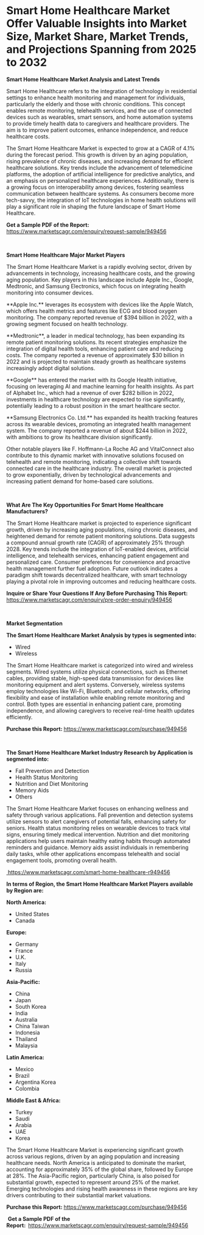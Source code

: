 <p><h1>Smart Home Healthcare Market Offer Valuable Insights into Market Size, Market Share, Market Trends, and Projections Spanning from 2025 to 2032</h1></p><p><strong>Smart Home Healthcare Market Analysis and Latest Trends</strong></p>
<p><p>Smart Home Healthcare refers to the integration of technology in residential settings to enhance health monitoring and management for individuals, particularly the elderly and those with chronic conditions. This concept enables remote monitoring, telehealth services, and the use of connected devices such as wearables, smart sensors, and home automation systems to provide timely health data to caregivers and healthcare providers. The aim is to improve patient outcomes, enhance independence, and reduce healthcare costs.</p><p>The Smart Home Healthcare Market is expected to grow at a CAGR of 4.1% during the forecast period. This growth is driven by an aging population, rising prevalence of chronic diseases, and increasing demand for efficient healthcare solutions. Key trends include the advancement of telemedicine platforms, the adoption of artificial intelligence for predictive analytics, and an emphasis on personalized healthcare experiences. Additionally, there is a growing focus on interoperability among devices, fostering seamless communication between healthcare systems. As consumers become more tech-savvy, the integration of IoT technologies in home health solutions will play a significant role in shaping the future landscape of Smart Home Healthcare.</p></p>
<p><strong>Get a Sample PDF of the Report:&nbsp;</strong> <a href="https://www.marketscagr.com/enquiry/request-sample/949456?utm_campaign=2095&utm_medium=2&utm_source=Github&utm_content=ia&utm_term=17042025&utm_id=smart-home-healthcare">https://www.marketscagr.com/enquiry/request-sample/949456</a></p>
<p>&nbsp;</p>
<p><strong>Smart Home Healthcare Major Market Players</strong></p>
<p><p>The Smart Home Healthcare Market is a rapidly evolving sector, driven by advancements in technology, increasing healthcare costs, and the growing aging population. Key players in this landscape include Apple Inc., Google, Medtronic, and Samsung Electronics, which focus on integrating health monitoring into consumer devices.</p><p>**Apple Inc.** leverages its ecosystem with devices like the Apple Watch, which offers health metrics and features like ECG and blood oxygen monitoring. The company reported revenue of $394 billion in 2022, with a growing segment focused on health technology.</p><p>**Medtronic**, a leader in medical technology, has been expanding its remote patient monitoring solutions. Its recent strategies emphasize the integration of digital health tools, enhancing patient care and reducing costs. The company reported a revenue of approximately $30 billion in 2022 and is projected to maintain steady growth as healthcare systems increasingly adopt digital solutions.</p><p>**Google** has entered the market with its Google Health initiative, focusing on leveraging AI and machine learning for health insights. As part of Alphabet Inc., which had a revenue of over $282 billion in 2022, investments in healthcare technology are expected to rise significantly, potentially leading to a robust position in the smart healthcare sector.</p><p>**Samsung Electronics Co. Ltd.** has expanded its health tracking features across its wearable devices, promoting an integrated health management system. The company reported a revenue of about $244 billion in 2022, with ambitions to grow its healthcare division significantly.</p><p>Other notable players like F. Hoffmann-La Roche AG and VitalConnect also contribute to this dynamic market with innovative solutions focused on telehealth and remote monitoring, indicating a collective shift towards connected care in the healthcare industry. The overall market is projected to grow exponentially, driven by technological advancements and increasing patient demand for home-based care solutions.</p></p>
<p>&nbsp;</p>
<p><strong>What Are The Key Opportunities For Smart Home Healthcare Manufacturers?</strong></p>
<p><p>The Smart Home Healthcare market is projected to experience significant growth, driven by increasing aging populations, rising chronic diseases, and heightened demand for remote patient monitoring solutions. Data suggests a compound annual growth rate (CAGR) of approximately 25% through 2028. Key trends include the integration of IoT-enabled devices, artificial intelligence, and telehealth services, enhancing patient engagement and personalized care. Consumer preferences for convenience and proactive health management further fuel adoption. Future outlook indicates a paradigm shift towards decentralized healthcare, with smart technology playing a pivotal role in improving outcomes and reducing healthcare costs.</p></p>
<p><strong>Inquire or Share Your Questions If Any Before Purchasing This Report:</strong> <a href="https://www.marketscagr.com/enquiry/pre-order-enquiry/949456?utm_campaign=2095&utm_medium=2&utm_source=Github&utm_content=ia&utm_term=17042025&utm_id=smart-home-healthcare">https://www.marketscagr.com/enquiry/pre-order-enquiry/949456</a></p>
<p>&nbsp;</p>
<p><strong>Market Segmentation</strong></p>
<p><strong>The Smart Home Healthcare Market Analysis by types is segmented into:</strong></p>
<p><ul><li>Wired</li><li>Wireless</li></ul></p>
<p><p>The Smart Home Healthcare market is categorized into wired and wireless segments. Wired systems utilize physical connections, such as Ethernet cables, providing stable, high-speed data transmission for devices like monitoring equipment and alert systems. Conversely, wireless systems employ technologies like Wi-Fi, Bluetooth, and cellular networks, offering flexibility and ease of installation while enabling remote monitoring and control. Both types are essential in enhancing patient care, promoting independence, and allowing caregivers to receive real-time health updates efficiently.</p></p>
<p><strong>Purchase this Report:&nbsp;</strong><a href="https://www.marketscagr.com/purchase/949456?utm_campaign=2095&utm_medium=2&utm_source=Github&utm_content=ia&utm_term=17042025&utm_id=smart-home-healthcare">https://www.marketscagr.com/purchase/949456</a></p>
<p>&nbsp;</p>
<p><strong>The Smart Home Healthcare Market Industry Research by Application is segmented into:</strong></p>
<p><ul><li>Fall Prevention and Detection</li><li>Health Status Monitoring</li><li>Nutrition and Diet Monitoring</li><li>Memory Aids</li><li>Others</li></ul></p>
<p><p>The Smart Home Healthcare Market focuses on enhancing wellness and safety through various applications. Fall prevention and detection systems utilize sensors to alert caregivers of potential falls, enhancing safety for seniors. Health status monitoring relies on wearable devices to track vital signs, ensuring timely medical intervention. Nutrition and diet monitoring applications help users maintain healthy eating habits through automated reminders and guidance. Memory aids assist individuals in remembering daily tasks, while other applications encompass telehealth and social engagement tools, promoting overall health.</p></p>
<p><a href="https://www.marketscagr.com/smart-home-healthcare-r949456?utm_campaign=2095&utm_medium=2&utm_source=Github&utm_content=ia&utm_term=17042025&utm_id=smart-home-healthcare">&nbsp;https://www.marketscagr.com/smart-home-healthcare-r949456</a></p>
<p><strong>In terms of Region, the Smart Home Healthcare Market Players available by Region are:</strong></p>
<p>
    <p> <strong> North America: </strong>
        <ul>
            <li>United States</li>
            <li>Canada</li>
        </ul>
        </p> 
    <p> <strong> Europe: </strong>
        <ul>
            <li>Germany</li>
            <li>France</li>
            <li>U.K.</li>
            <li>Italy</li>
            <li>Russia</li>
        </ul>
        </p> 
    <p> <strong> Asia-Pacific: </strong>
        <ul>
            <li>China</li>
            <li>Japan</li>
            <li>South Korea</li>
            <li>India</li>
            <li>Australia</li>
            <li>China Taiwan</li>
            <li>Indonesia</li>
            <li>Thailand</li>
            <li>Malaysia</li>
        </ul>
        </p> 
    <p> <strong> Latin America: </strong>
        <ul>
            <li>Mexico</li>
            <li>Brazil</li>
            <li>Argentina Korea</li>
            <li>Colombia</li>
        </ul>
        </p> 
    <p> <strong> Middle East & Africa: </strong>
        <ul>
            <li>Turkey</li>
            <li>Saudi</li>
            <li>Arabia</li>
            <li>UAE</li>
            <li>Korea</li>
        </ul>
    </p>
    </p>
<p><p>The Smart Home Healthcare Market is experiencing significant growth across various regions, driven by an aging population and increasing healthcare needs. North America is anticipated to dominate the market, accounting for approximately 35% of the global share, followed by Europe at 28%. The Asia-Pacific region, particularly China, is also poised for substantial growth, expected to represent around 25% of the market. Emerging technologies and rising health awareness in these regions are key drivers contributing to their substantial market valuations.</p></p>
<p><strong>Purchase this Report: </strong><a href="https://www.marketscagr.com/purchase/949456?utm_campaign=2095&utm_medium=2&utm_source=Github&utm_content=ia&utm_term=17042025&utm_id=smart-home-healthcare">https://www.marketscagr.com/purchase/949456</a></p>
<p>&nbsp;<strong>Get a Sample PDF of the Report:&nbsp;&nbsp;</strong><a href="https://www.marketscagr.com/enquiry/request-sample/949456?utm_campaign=2095&utm_medium=2&utm_source=Github&utm_content=ia&utm_term=17042025&utm_id=smart-home-healthcare">https://www.marketscagr.com/enquiry/request-sample/949456</a></p>
<p><strong></strong></p>
<p><p></p><p></p><p></p></p>